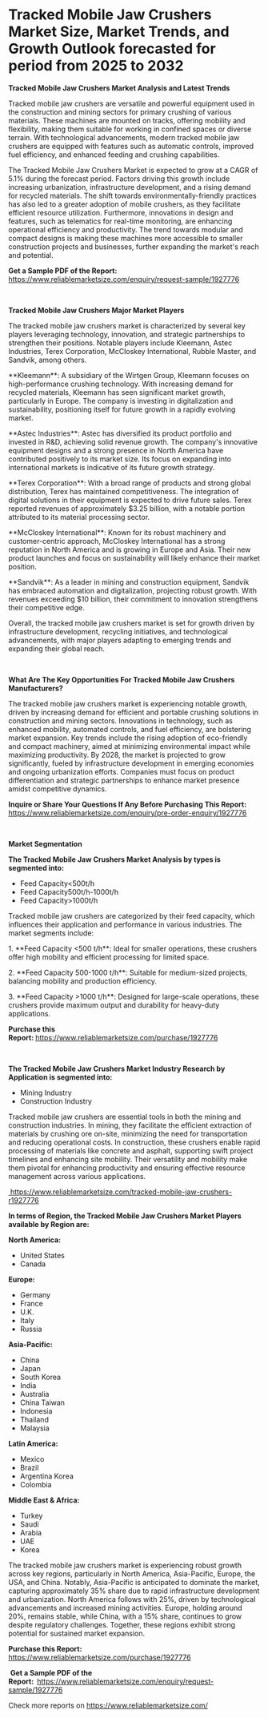 <p><h1>Tracked Mobile Jaw Crushers Market Size, Market Trends, and Growth Outlook forecasted for period from 2025 to 2032</h1></p><p><strong>Tracked Mobile Jaw Crushers Market Analysis and Latest Trends</strong></p>
<p><p>Tracked mobile jaw crushers are versatile and powerful equipment used in the construction and mining sectors for primary crushing of various materials. These machines are mounted on tracks, offering mobility and flexibility, making them suitable for working in confined spaces or diverse terrain. With technological advancements, modern tracked mobile jaw crushers are equipped with features such as automatic controls, improved fuel efficiency, and enhanced feeding and crushing capabilities.</p><p>The Tracked Mobile Jaw Crushers Market is expected to grow at a CAGR of 5.1% during the forecast period. Factors driving this growth include increasing urbanization, infrastructure development, and a rising demand for recycled materials. The shift towards environmentally-friendly practices has also led to a greater adoption of mobile crushers, as they facilitate efficient resource utilization. Furthermore, innovations in design and features, such as telematics for real-time monitoring, are enhancing operational efficiency and productivity. The trend towards modular and compact designs is making these machines more accessible to smaller construction projects and businesses, further expanding the market's reach and potential.</p></p>
<p><strong>Get a Sample PDF of the Report:&nbsp;</strong> <a href="https://www.reliablemarketsize.com/enquiry/request-sample/1927776?utm_campaign=1833&utm_medium=2&utm_source=Github&utm_content=ia&utm_term=15012025&utm_id=tracked-mobile-jaw-crushers">https://www.reliablemarketsize.com/enquiry/request-sample/1927776</a></p>
<p>&nbsp;</p>
<p><strong>Tracked Mobile Jaw Crushers Major Market Players</strong></p>
<p><p>The tracked mobile jaw crushers market is characterized by several key players leveraging technology, innovation, and strategic partnerships to strengthen their positions. Notable players include Kleemann, Astec Industries, Terex Corporation, McCloskey International, Rubble Master, and Sandvik, among others.</p><p>**Kleemann**: A subsidiary of the Wirtgen Group, Kleemann focuses on high-performance crushing technology. With increasing demand for recycled materials, Kleemann has seen significant market growth, particularly in Europe. The company is investing in digitalization and sustainability, positioning itself for future growth in a rapidly evolving market.</p><p>**Astec Industries**: Astec has diversified its product portfolio and invested in R&D, achieving solid revenue growth. The company's innovative equipment designs and a strong presence in North America have contributed positively to its market size. Its focus on expanding into international markets is indicative of its future growth strategy.</p><p>**Terex Corporation**: With a broad range of products and strong global distribution, Terex has maintained competitiveness. The integration of digital solutions in their equipment is expected to drive future sales. Terex reported revenues of approximately $3.25 billion, with a notable portion attributed to its material processing sector.</p><p>**McCloskey International**: Known for its robust machinery and customer-centric approach, McCloskey International has a strong reputation in North America and is growing in Europe and Asia. Their new product launches and focus on sustainability will likely enhance their market position.</p><p>**Sandvik**: As a leader in mining and construction equipment, Sandvik has embraced automation and digitalization, projecting robust growth. With revenues exceeding $10 billion, their commitment to innovation strengthens their competitive edge.</p><p>Overall, the tracked mobile jaw crushers market is set for growth driven by infrastructure development, recycling initiatives, and technological advancements, with major players adapting to emerging trends and expanding their global reach.</p></p>
<p>&nbsp;</p>
<p><strong>What Are The Key Opportunities For Tracked Mobile Jaw Crushers Manufacturers?</strong></p>
<p><p>The tracked mobile jaw crushers market is experiencing notable growth, driven by increasing demand for efficient and portable crushing solutions in construction and mining sectors. Innovations in technology, such as enhanced mobility, automated controls, and fuel efficiency, are bolstering market expansion. Key trends include the rising adoption of eco-friendly and compact machinery, aimed at minimizing environmental impact while maximizing productivity. By 2028, the market is projected to grow significantly, fueled by infrastructure development in emerging economies and ongoing urbanization efforts. Companies must focus on product differentiation and strategic partnerships to enhance market presence amidst competitive dynamics.</p></p>
<p><strong>Inquire or Share Your Questions If Any Before Purchasing This Report:</strong> <a href="https://www.reliablemarketsize.com/enquiry/pre-order-enquiry/1927776?utm_campaign=1833&utm_medium=2&utm_source=Github&utm_content=ia&utm_term=15012025&utm_id=tracked-mobile-jaw-crushers">https://www.reliablemarketsize.com/enquiry/pre-order-enquiry/1927776</a></p>
<p>&nbsp;</p>
<p><strong>Market Segmentation</strong></p>
<p><strong>The Tracked Mobile Jaw Crushers Market Analysis by types is segmented into:</strong></p>
<p><ul><li>Feed Capacity<500t/h</li><li>Feed Capacity500t/h-1000t/h</li><li>Feed Capacity>1000t/h</li></ul></p>
<p><p>Tracked mobile jaw crushers are categorized by their feed capacity, which influences their application and performance in various industries. The market segments include: </p><p>1. **Feed Capacity <500 t/h**: Ideal for smaller operations, these crushers offer high mobility and efficient processing for limited space.</p><p>  </p><p>2. **Feed Capacity 500-1000 t/h**: Suitable for medium-sized projects, balancing mobility and production efficiency.</p><p>3. **Feed Capacity >1000 t/h**: Designed for large-scale operations, these crushers provide maximum output and durability for heavy-duty applications.</p></p>
<p><strong>Purchase this Report:&nbsp;</strong><a href="https://www.reliablemarketsize.com/purchase/1927776?utm_campaign=1833&utm_medium=2&utm_source=Github&utm_content=ia&utm_term=15012025&utm_id=tracked-mobile-jaw-crushers">https://www.reliablemarketsize.com/purchase/1927776</a></p>
<p>&nbsp;</p>
<p><strong>The Tracked Mobile Jaw Crushers Market Industry Research by Application is segmented into:</strong></p>
<p><ul><li>Mining Industry</li><li>Construction Industry</li></ul></p>
<p><p>Tracked mobile jaw crushers are essential tools in both the mining and construction industries. In mining, they facilitate the efficient extraction of materials by crushing ore on-site, minimizing the need for transportation and reducing operational costs. In construction, these crushers enable rapid processing of materials like concrete and asphalt, supporting swift project timelines and enhancing site mobility. Their versatility and mobility make them pivotal for enhancing productivity and ensuring effective resource management across various applications.</p></p>
<p><a href="https://www.reliablemarketsize.com/tracked-mobile-jaw-crushers-r1927776?utm_campaign=1833&utm_medium=2&utm_source=Github&utm_content=ia&utm_term=15012025&utm_id=tracked-mobile-jaw-crushers">&nbsp;https://www.reliablemarketsize.com/tracked-mobile-jaw-crushers-r1927776</a></p>
<p><strong>In terms of Region, the Tracked Mobile Jaw Crushers Market Players available by Region are:</strong></p>
<p>
    <p> <strong> North America: </strong>
        <ul>
            <li>United States</li>
            <li>Canada</li>
        </ul>
        </p> 
    <p> <strong> Europe: </strong>
        <ul>
            <li>Germany</li>
            <li>France</li>
            <li>U.K.</li>
            <li>Italy</li>
            <li>Russia</li>
        </ul>
        </p> 
    <p> <strong> Asia-Pacific: </strong>
        <ul>
            <li>China</li>
            <li>Japan</li>
            <li>South Korea</li>
            <li>India</li>
            <li>Australia</li>
            <li>China Taiwan</li>
            <li>Indonesia</li>
            <li>Thailand</li>
            <li>Malaysia</li>
        </ul>
        </p> 
    <p> <strong> Latin America: </strong>
        <ul>
            <li>Mexico</li>
            <li>Brazil</li>
            <li>Argentina Korea</li>
            <li>Colombia</li>
        </ul>
        </p> 
    <p> <strong> Middle East & Africa: </strong>
        <ul>
            <li>Turkey</li>
            <li>Saudi</li>
            <li>Arabia</li>
            <li>UAE</li>
            <li>Korea</li>
        </ul>
    </p>
    </p>
<p><p>The tracked mobile jaw crushers market is experiencing robust growth across key regions, particularly in North America, Asia-Pacific, Europe, the USA, and China. Notably, Asia-Pacific is anticipated to dominate the market, capturing approximately 35% share due to rapid infrastructure development and urbanization. North America follows with 25%, driven by technological advancements and increased mining activities. Europe, holding around 20%, remains stable, while China, with a 15% share, continues to grow despite regulatory challenges. Together, these regions exhibit strong potential for sustained market expansion.</p></p>
<p><strong>Purchase this Report: </strong><a href="https://www.reliablemarketsize.com/purchase/1927776?utm_campaign=1833&utm_medium=2&utm_source=Github&utm_content=ia&utm_term=15012025&utm_id=tracked-mobile-jaw-crushers">https://www.reliablemarketsize.com/purchase/1927776</a></p>
<p>&nbsp;<strong>Get a Sample PDF of the Report:&nbsp;&nbsp;</strong><a href="https://www.reliablemarketsize.com/enquiry/request-sample/1927776?utm_campaign=1833&utm_medium=2&utm_source=Github&utm_content=ia&utm_term=15012025&utm_id=tracked-mobile-jaw-crushers">https://www.reliablemarketsize.com/enquiry/request-sample/1927776</a></p>
<p><strong></strong></p>
<p>Check more reports on <a href="https://www.reliablemarketsize.com/?utm_campaign=1833&utm_medium=2&utm_source=Github&utm_content=ia&utm_term=15012025&utm_id=tracked-mobile-jaw-crushers">https://www.reliablemarketsize.com/</a></p>